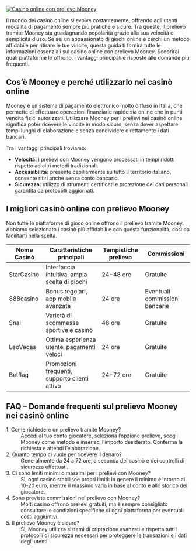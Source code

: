[![Casino online con prelievo Mooney](https://123-caf.pages.dev/gitsignup.png)](https://vrmoo.ru/Bt82HjjY)

<div> <p>Il mondo dei casinò online si evolve costantemente, offrendo agli utenti modalità di pagamento sempre più pratiche e sicure. Tra queste, il prelievo tramite Mooney sta guadagnando popolarità grazie alla sua velocità e semplicità d’uso. Se sei un appassionato di giochi online e cerchi un metodo affidabile per ritirare le tue vincite, questa guida ti fornirà tutte le informazioni essenziali sul casino online con prelievo Mooney. Scoprirai quali piattaforme lo offrono, i vantaggi principali e risposte alle domande più frequenti.</p>  <h2>Cos’è Mooney e perché utilizzarlo nei casinò online</h2> <p>Mooney è un sistema di pagamento elettronico molto diffuso in Italia, che permette di effettuare operazioni finanziarie rapide sia online che in punti vendita fisici autorizzati. Utilizzare Mooney per i prelievi nei casinò online significa poter ricevere le vincite in modo sicuro, senza dover aspettare tempi lunghi di elaborazione e senza condividere direttamente i dati bancari.</p> <p>Tra i vantaggi principali troviamo:</p> <ul> <li><strong>Velocità:</strong> i prelievi con Mooney vengono processati in tempi ridotti rispetto ad altri metodi tradizionali.</li> <li><strong>Accessibilità:</strong> presente capillarmente su tutto il territorio italiano, consente ritiri anche senza conto bancario.</li> <li><strong>Sicurezza:</strong> utilizzo di strumenti certificati e protezione dei dati personali garantita da protocolli aggiornati.</li> </ul>  <h2>I migliori casinò online con prelievo Mooney</h2> <p>Non tutte le piattaforme di gioco online offrono il prelievo tramite Mooney. Abbiamo selezionato i casinò più affidabili e con questa funzionalità, così da facilitarti nella scelta.</p>  <table> <thead> <tr> <th>Nome Casinò</th> <th>Caratteristiche principali</th> <th>Tempistiche prelievo</th> <th>Commissioni</th> </tr> </thead> <tbody> <tr> <td>StarCasinò</td> <td>Interfaccia intuitiva, ampia scelta di giochi</td> <td>24-48 ore</td> <td>Gratuite</td> </tr> <tr> <td>888casino</td> <td>Bonus regolari, app mobile avanzata</td> <td>24 ore</td> <td>Eventuali commissioni bancarie</td> </tr> <tr> <td>Snai</td> <td>Varietà di scommesse sportive e casinò</td> <td>48 ore</td> <td>Gratuite</td> </tr> <tr> <td>LeoVegas</td> <td>Ottima esperienza utente, pagamenti veloci</td> <td>24 ore</td> <td>Gratuite</td> </tr> <tr> <td>Betflag</td> <td>Promozioni frequenti, supporto clienti attivo</td> <td>24-72 ore</td> <td>Gratuite</td> </tr> </tbody> </table>  <h2>FAQ – Domande frequenti sul prelievo Mooney nei casinò online</h2> <dl> <dt>1. Come richiedere un prelievo tramite Mooney?</dt> <dd>Accedi al tuo conto giocatore, seleziona l’opzione prelievo, scegli Mooney come metodo e inserisci l’importo desiderato. Conferma la richiesta e attendi l’elaborazione.</dd>  <dt>2. Quanto tempo ci vuole per ricevere il denaro?</dt> <dd>Generalmente da 24 a 72 ore, a seconda del casinò e dei controlli di sicurezza effettuati.</dd>  <dt>3. Ci sono limiti minimi o massimi per i prelievi con Mooney?</dt> <dd>Sì, ogni casinò stabilisce propri limiti: in genere il minimo è intorno ai 10-20 euro, mentre il massimo varia in base al conto e allo storico del giocatore.</dd>  <dt>4. Sono previste commissioni nel prelievo con Mooney?</dt> <dd>Molti casinò offrono prelievi gratuiti, ma è sempre consigliato consultare le condizioni specifiche di ogni piattaforma per eventuali costi aggiuntivi.</dd>  <dt>5. Il prelievo Mooney è sicuro?</dt> <dd>Sì, Mooney utilizza sistemi di criptazione avanzati e rispetta tutti i protocolli di sicurezza necessari per proteggere le transazioni e i dati degli utenti.</dd> </dl> </div>